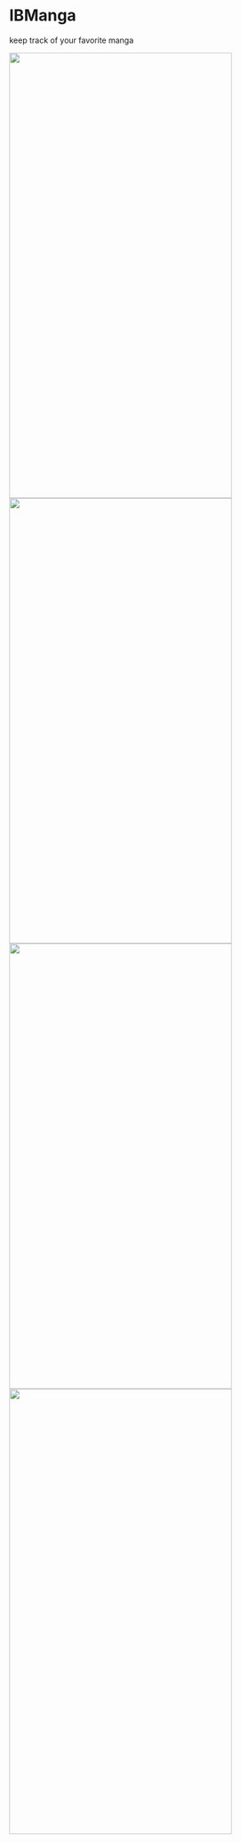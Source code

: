 # IBManga
keep track of your favorite manga

<img src="https://github.com/ibrahim408/IBManga/tree/master/src/IBManga.PNG" width="400" height="800" />

<img src="https://github.com/ibrahim408/IBManga/tree/master/src/IBManga2.PNG" width="400" height="800" />

<img src="https://github.com/ibrahim408/IBManga/tree/master/src/IBManga3.PNG" width="400" height="800" />

<img src="https://github.com/ibrahim408/IBManga/tree/master/src/IBManga4.PNG" width="400" height="800" />
